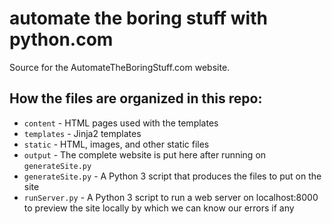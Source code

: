 automate the boring stuff with python.com
======================================

Source for the AutomateTheBoringStuff.com website.


## How the files are organized in this repo:

* `content` - HTML pages used with the templates
* `templates` - Jinja2 templates
* `static` - HTML, images, and other static files
* `output` - The complete website is put here after running on `generateSite.py`
* `generateSite.py` - A Python 3 script that produces the files to put on the site
* `runServer.py` - A Python 3 script to run a web server on localhost:8000 to preview the site locally by which we can know our errors if any
